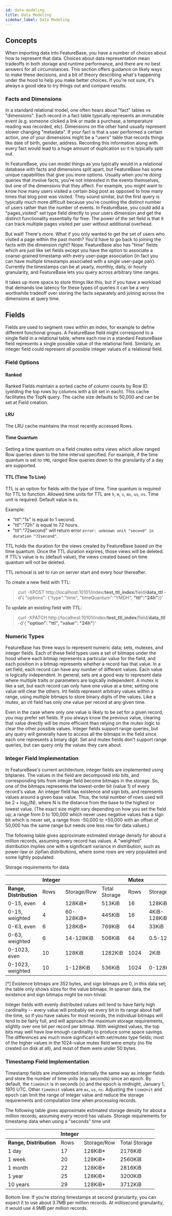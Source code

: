 ```yaml
---
id: data-modeling
title: Data Modeling
sidebar_label: Data Modeling
---
```


<!--
TODO: add explanatory content
we have other existing data-model articles/gdocs/etc that would fit here and make it more useful
- https://github.com/molecula/featurebase/blob/0fbdbc7ccbbb09504c9b37c22db6879dd7f5632b/docs/data-model.md
- pilosa.com/docs
- seebs 2021/06: https://docs.google.com/document/d/1Gj-2BjTGWfdLcu16_l0Ghguc7N9jEESVdUQuhZrrAoY/edit
- seebs data model outline: https://github.com/molecula/docs/pull/68/files
- jaffee "value oriented" https://docs.google.com/document/d/12LlV9U_Zf8Hn_5hCfmuYBZ9MGW3LLfy7Bs2HE9r8LuE/edit
- jaffee "the fourth dimension" https://docs.google.com/document/d/1vm-UsA2ZMRN_0c95fas-c0cYPk-kc24TA1j---HzMzo/edit
- travis 2018: https://docs.google.com/document/d/1LKlqvtd9f9nSKNTKormDdLvjHOXOKd6luh_AuEkpw_w/edit#heading=h.d2nbbdlqfudo
-->

## Concepts

When importing data into FeatureBase, you have a number of choices about how to represent that data. Choices about data representation mean tradeoffs in both storage and runtime performance, and there are no best answers for all circumstances. This section offers guidance on likely ways to make these decisions, and a bit of theory describing what's happening under the hood to help you make better choices. If you're not sure, it's always a good idea to try things out and compare results.

### Facts and Dimensions

In a standard relational model, one often hears about "fact" tables vs "dimensions". Each record in a fact table typically represents an immutable event (e.g. someone clicked a link or made a purchase, a temperature reading was recorded, etc). Dimensions on the other hand usually represent slower changing "metadata". If your fact is that a user performed a certain action, one of your dimensions might be a "users" table that records things like date of birth, gender, address. Recording this information along with every fact would lead to a huge amount of duplication so it is typically split out.

In FeatureBase, you can model things as you typically would in a relational database with facts and dimensions split apart, but FeatureBase has some unique capabilities that give you more options. Usually when you're doing queries that involve facts, you're not interested in the events themselves, but one of the dimensions that they affect. For example, you might want to know how many users visited a certain blog post as opposed to how many times that blog post was visited. They sound similar, but the first query is typically much more difficult because you're counting the distinct number of users rather than the number of events. In FeatureBase, you could add a "pages_visited" set type field directly to your users dimension and get the distinct functionality essentially for free. The power of the set field is that it can track multiple pages visited per user without additional overhead.

But wait! There's more. What if you only wanted to get the set of users who visited a page within the past month? You'd have to go back to joining the facts with the dimension right? Nope. FeatureBase also has "time" fields which are just like set fields except you have the option to associate a coarse-grained timestamp with every user-page association (in fact you can have multiple timestamps associated with a single user-page pair). Currently the timestamps can be at yearly, monthly, daily, or hourly granularity, and FeatureBase lets you query across arbitrary time ranges.

It takes up more space to store things like this, but if you have a workload that demands low latency for these types of queries it can be a very worthwhile tradeoff over storing the facts separately and joining across the dimensions at query time.

## Fields

Fields are used to segment rows within an index, for example to define different functional groups. A FeatureBase field might correspond to a single field in a relational table, where each row in a standard FeatureBase field represents a single possible value of the relational field. Similarly, an integer field could represent all possible integer values of a relational field.

### Field Options

<!-- TODO this section is a placeholder, to provide minimal information about field options that are still exposed in the API, and linked from the http-api page -->

#### Ranked

Ranked Fields maintain a sorted cache of column counts by Row ID (yielding the top rows by columns with a bit set in each). This cache facilitates the TopN query. The cache size defaults to 50,000 and can be set at Field creation.

<!-- TODO diagram? -->

#### LRU

The LRU cache maintains the most recently accessed Rows.

<!-- TODO diagram? -->


#### Time Quantum

Setting a time quantum on a field creates extra views which allow ranged Row queries down to the time interval specified. For example, if the time quantum is set to `YMD`, ranged Row queries down to the granularity of a day are supported.

#### TTL (Time To Live)

 TTL is an option for fields with the type of time. Time quantum is required for TTL to function.
 Allowed time units for TTL are `h`, `m`, `s`, `ms`, `us`, `ns`. Time unit is required. Default value is `0s`.

 Example:
 - "ttl":"1s" is equal to 1 second.
 - "ttl":"72h" is equal to 72 hours.
 - "ttl":"72second" will return error `error: unknown unit "second" in duration "72second"`.

 TTL holds the duration for the views created by FeatureBase based on the time quantum. Once the TTL duration exprires, those views will be deleted.
 If TTL's value is `0s` (default value), the views created based on time quantum will not be deleted.

 TTL removal is set to run on server start and every hour thereafter.

 To create a new field with TTL:
 > curl -XPOST http://localhost:10101/index/**test_ttl_index**/field/**data_ttl** -d'{ "options": {"type":"time", "timeQuantum":"YMDH", **"ttl":"24h"**}}'

 To update an existing field with TTL:
 > curl -XPATCH http://localhost:10101/index/**test_ttl_index**/field/**data_ttl** -d'{ **"option": "ttl", "value": "24h"**}'

### Numeric Types

FeatureBase has three ways to represent numeric data; sets, mutexes, and integer fields. Each of these field types uses a set of bitmaps under the hood where each bitmap represents a particular value for the field, and each position in a bitmap represents whether a record has that value. In a set field, each record can have any number of different values. Each value is logically independent. In general, sets are a good way to represent data where multiple traits or parameters are logically independent.  A mutex is like a set, but each record can only have one value at a time; setting one value will clear the others. Int fields represent arbitrary values within a range, using multiple bitmaps to store binary digits of the values. Like a mutex, an int field has only one value per record at any given time.

Even in the case where only one value is likely to be set for a given record, you may prefer set fields. If you always know the previous value, clearing that value directly will be more efficient than relying on the mutex logic to clear the other possible values. Integer fields support range queries, but any query will generally have to access all the bitmaps in the field since each one represents a binary digit. Set and mutex fields don't support range queries, but can query only the values they care about.


### Integer Field Implementation

In FeatureBase's current architecture, integer fields are implemented using bitplanes. The values in the field are decomposed into bits, and corresponding bits from integer field become bitmaps in the storage. So, one of the bitmaps represents the lowest-order bit (value 1) of every record's value. An integer field has existence and sign bits, and represents values around a given base value. Thus, the total number of rows used will be 2 + log<sub>2</sub>(N), where N is the distance from the base to the highest or lowest value. (The exact size might vary depending on how you set the field up; a range from 0 to 100,000 which never uses negative values has a sign bit which is never set, a range from -50,000 to +50,000 with an offset of 50,000 has the same range but needs one less row for data values.)

The following table gives approximate estimated storage density for about a million records, assuming every record has values. A "weighted" distribution implies one with a significant variance in distribution, such as power-law or zipfian distributions, where some rows are very populated and some lightly populated.

Storage requirements for data


|                         | Integer |             |               | Mutex |             |               |
| ---                     |     --- | ---         | ---           |   --- | ---         | ---           |
| **Range, Distribution** |    Rows | Storage/Row | Total Storage |  Rows | Storage/Row | Total Storage |
| 0-15, even              |       4 | 128KiB*     | 513KiB        |    16 | 128KiB      | 2040KiB       |
| 0-15, weighted          |       4 | 60-128KiB*  | 445KiB        |    16 | 4KiB-128KiB | 638KiB        |
| 0-63, even              |       6 | 128KiB*     | 769KiB        |    64 | 33KiB       | 2064KiB       |
| 0-63, weighted          |       6 | 14-128KiB   | 506KiB        |    64 | 0.5-128KiB  | 687KiB        |
| 0-1023, even            |      10 | 128KiB      | 1282KiB       |  1024 | 2KiB        | 2304KiB       |
| 0-1023, weighted        |      10 | 1-128KiB    | 536KiB        |  1024 | 0-128KiB    | 743KiB        |


[*] Existence bitmaps are 352 bytes, and sign bitmaps are 0, in this data set; the table only shows sizes for the value bitmaps. In sparser data, the existence and sign bitmaps might be non-trivial.

Integer fields with evenly distributed values will tend to have fairly high cardinality -- every value will probably set every bit in its range about half the time, so if you have values for most records, the individual bitmaps will tend to be fairly full, and will approach the maximum storage requirements, slightly over one bit per record per bitmap. With weighted values, the top bits may well have low enough cardinality to produce some space savings. The differences are much more significant with set/mutex type fields; most of the higher values in the 1024-value mutex field were empty (no file created on disk at all), and most of them were under 50 bytes.

### Timestamp Field Implementation

Timestamp fields are implemented internally the same way as integer fields and store the number of time units (e.g. seconds) since an epoch.
By default, the `timeUnit` is in seconds (`s`) and the epoch is midnight, January 1, 1970 UTC. Other `timeUnit` values are `ms`, `us`, `ns`.
Adjusting the `timeUnit` and epoch can limit the range of integer value and reduce the storage requirements and computation time when processing records.

The following table gives approximate estimated storage density for about a million records, assuming every record has values.
Storage requirements for timestamp data when using a "seconds" time unit

|                         | Integer |             |               |
| ---                     |     --- | ---         | ---           |
| **Range, Distribution** |    Rows | Storage/Row | Total Storage |
| 1 day                   |      17 | 128KiB*     | 2176KiB       |
| 1 week                  |      20 | 128KiB*     | 2560KiB       |
| 1 month                 |      22 | 128KiB*     | 2816KiB       |
| 1 year                  |      25 | 128KiB*     | 3200KiB       |
| 10 years                |      29 | 128KiB*     | 3712KiB       |


Bottom line: If you're storing timestamps at second granularity, you can expect it to use about 3.7MB per million records.
At millisecond granularity, it would use 4.9MB per million records.
